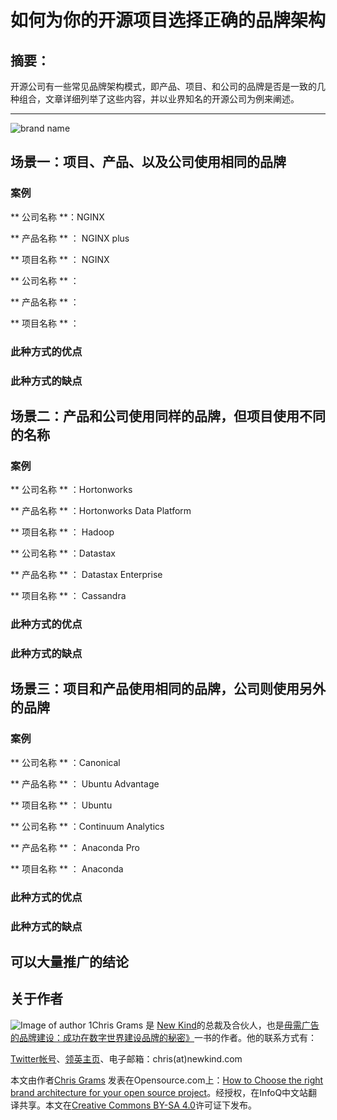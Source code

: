 # 如何为你的开源项目选择正确的品牌架构

## 摘要：
开源公司有一些常见品牌架构模式，即产品、项目、和公司的品牌是否是一致的几种组合，文章详细列举了这些内容，并以业界知名的开源公司为例来阐述。

--------------------------------------------------

![brand name](https://opensource.com/sites/default/files/styles/image-full-size/public/images/life/branding_opensource_intersection.png?itok=Cc-bE-MR)

## 场景一：项目、产品、以及公司使用相同的品牌

### 案例

** 公司名称 **：NGINX

** 产品名称 ** ： NGINX plus

** 项目名称 ** ： NGINX

** 公司名称 ** ：

** 产品名称 ** ：

** 项目名称 ** ：

### 此种方式的优点

### 此种方式的缺点

## 场景二：产品和公司使用同样的品牌，但项目使用不同的名称

### 案例

** 公司名称 ** ：Hortonworks

** 产品名称 ** ：Hortonworks Data Platform

** 项目名称 ** ： Hadoop

** 公司名称 ** ：Datastax

** 产品名称 ** ： Datastax Enterprise

** 项目名称 ** ： Cassandra

### 此种方式的优点

### 此种方式的缺点

## 场景三：项目和产品使用相同的品牌，公司则使用另外的品牌

### 案例

** 公司名称 ** ：Canonical

** 产品名称 ** ： Ubuntu  Advantage

** 项目名称 ** ： Ubuntu

** 公司名称 ** ：Continuum Analytics

** 产品名称 ** ： Anaconda Pro

** 项目名称 ** ： Anaconda

### 此种方式的优点

### 此种方式的缺点


## 可以大量推广的结论



## 关于作者
![Image of author 1](https://opensource.com/sites/default/files/styles/profile_pictures/public/pictures/chris_grams_2016_square_0.png?itok=qY4sR98p)Chris Grams 是 [New Kind](http://www.newkind.com/technology)的总裁及合伙人，也是[毋需广告的品牌建设：成功在数字世界建设品牌的秘密》](http://www.amazon.com/Ad-Free-Brand-Building-Successful-Biz-Tech/dp/0789748029/ref=sr_1_1?ie=UTF8&qid=1307653803&sr=8-1)一书的作者。他的联系方式有：

[Twitter帐号](http://twitter.com/cdgrams)、[领英主页](https://www.linkedin.com/in/chrisgrams)、电子邮箱：chris(at)newkind.com

本文由作者[Chris Grams](https://opensource.com/users/cgrams) 发表在Opensource.com上：[How to Choose the right brand architecture for your open source project](https://opensource.com/business/16/2/how-choose-right-brand-architecture-your-open-source-project)。经授权，在InfoQ中文站翻译共享。本文在[Creative Commons BY-SA 4.0](    http://creativecommons.org/licenses/by-sa/4.0/)许可证下发布。
